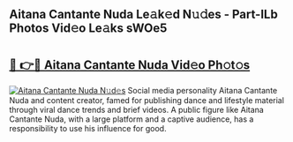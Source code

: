 ## Aitana Cantante Nuda Le𝚊k𝚎d N𝚞𝚍es - Part-ILb Photos Vid𝚎o Le𝚊ks sWOe5

# <h2><a href="http://fbbqwa.evod.top/?m=Aitana+Cantante+Nuda">🔗 👉🔴 Aitana Cantante Nuda Vid𝚎o Ph𝚘t𝚘s</a></h2>

[![Aitana Cantante Nuda N𝚞d𝚎s](https://i.imgur.com/8V9OHl7.gif)](http://fbbqwa.evod.top/?m=Aitana+Cantante+Nuda)
Social media personality Aitana Cantante Nuda and content creator, famed for publishing dance and lifestyle material through viral dance trends and brief videos. A public figure like Aitana Cantante Nuda, with a large platform and a captive audience, has a responsibility to use his influence for good. 
